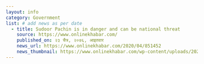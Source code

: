 ```yaml
---
layout: info
category: Government
list: # add news as per date
  - title: Sudoor Pachin is in danger and can be national threat
    source: https://www.onlinekhabar.com/
    published_on: २३ चैत्र, २०७६, आइतवार
    news_url: https://www.onlinekhabar.com/2020/04/851452
    news_thumbnail: https://www.onlinekhabar.com/wp-content/uploads/2020/04/gunaraj-awasthi.jpg
---
```


